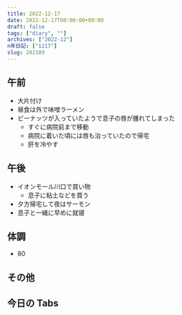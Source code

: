 ```yaml
---
title: 2022-12-17
date: 2022-12-17T00:00:00+09:00
draft: false
tags: ["diary", ""]
archives: ["2022-12"]
n年日記: ["1217"]
slug: 202189
---
```


## 午前

- 大片付け
- 昼食は外で味噌ラーメン
- ピーナッツが入っていたようで息子の唇が腫れてしまった
  - すぐに病院前まで移動
  - 病院に着いた頃には唇も治っていたので帰宅
  - 肝を冷やす

## 午後

- イオンモール川口で買い物
  - 息子に粘土などを買う
- 夕方帰宅して夜はサーモン
- 息子と一緒に早めに就寝

## 体調

- 80

## その他

## 今日の Tabs
